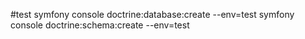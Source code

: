 #test
symfony console doctrine:database:create --env=test
symfony console doctrine:schema:create --env=test